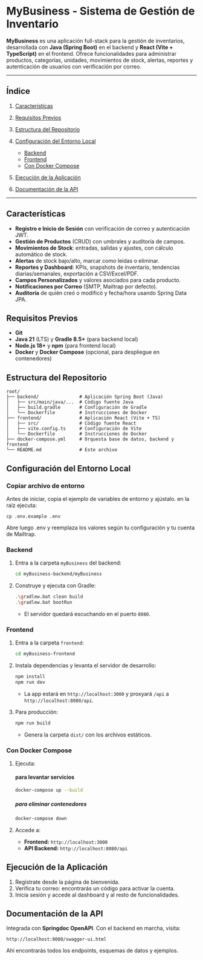 # MyBusiness - Sistema de Gestión de Inventario

**MyBusiness** es una aplicación full-stack para la gestión de inventarios, desarrollada con **Java (Spring Boot)** en el backend y **React (Vite + TypeScript)** en el frontend. Ofrece funcionalidades para administrar productos, categorías, unidades, movimientos de stock, alertas, reportes y autenticación de usuarios con verificación por correo.

---

## Índice

1. [Características](#características)
2. [Requisitos Previos](#requisitos-previos)
3. [Estructura del Repositorio](#estructura-del-repositorio)
4. [Configuración del Entorno Local](#configuración-del-entorno-local)

   * [Backend](#backend)
   * [Frontend](#frontend)
   * [Con Docker Compose](#con-docker-compose)
5. [Ejecución de la Aplicación](#ejecución-de-la-aplicación)
6. [Documentación de la API](#documentación-de-la-api)

---

## Características

* **Registro e Inicio de Sesión** con verificación de correo y autenticación JWT.
* **Gestión de Productos** (CRUD) con umbrales y auditoría de campos.
* **Movimientos de Stock**: entradas, salidas y ajustes, con cálculo automático de stock.
* **Alertas** de stock bajo/alto, marcar como leídas o eliminar.
* **Reportes y Dashboard**: KPIs, snapshots de inventario, tendencias diarias/semanales, exportación a CSV/Excel/PDF.
* **Campos Personalizados** y valores asociados para cada producto.
* **Notificaciones por Correo** (SMTP, Mailtrap por defecto).
* **Auditoría** de quién creó o modificó y fecha/hora usando Spring Data JPA.

## Requisitos Previos

* **Git**
* **Java 21** (LTS) y **Gradle 8.5+** (para backend local)
* **Node.js 18+** y **npm** (para frontend local)
* **Docker** y **Docker Compose** (opcional, para despliegue en contenedores)

## Estructura del Repositorio

```
root/
├── backend/               # Aplicación Spring Boot (Java)
│   ├── src/main/java/...  # Código fuente Java
│   ├── build.gradle       # Configuración de Gradle
│   └── Dockerfile         # Instrucciones de Docker
├── frontend/              # Aplicación React (Vite + TS)
│   ├── src/               # Código fuente React
│   ├── vite.config.ts     # Configuración de Vite
│   └── Dockerfile         # Instrucciones de Docker
├── docker-compose.yml     # Orquesta base de datos, backend y frontend
└── README.md              # Este archivo
```

## Configuración del Entorno Local

### Copiar archivo de entorno

Antes de iniciar, copia el ejemplo de variables de entorno y ajústalo. en la raíz ejecuta:

 ```cp .env.example .env ```

 Abre luego .env y reemplaza los valores según tu configuración y tu cuenta de Mailtrap.
 
### Backend

1. Entra a la carpeta `myBusiness` del backend:

   ```bash
   cd myBusiness-backend/myBusiness
   ```
2. Construye y ejecuta con Gradle:

   ```bash
   .\gradlew.bat clean build
   .\gradlew.bat bootRun
   ```

   * El servidor quedará escuchando en el puerto `8080`.
### Frontend

1. Entra a la carpeta `frontend`:

   ```bash
   cd myBusiness-frontend
   ```
2. Instala dependencias y levanta el servidor de desarrollo:

   ```bash
   npm install
   npm run dev
   ```

   * La app estará en `http://localhost:3000` y proxyará `/api` a `http://localhost:8080/api`.
3. Para producción:

   ```bash
   npm run build
   ```

   * Genera la carpeta `dist/` con los archivos estáticos.

### Con Docker Compose
1. Ejecuta:

    #### para levantar servicios
     ```bash
     docker-compose up --build
     ```
    ##### para eliminar contenedores
    ```bash 
    docker-compose down
    ```

2. Accede a:

   * **Frontend:** `http://localhost:3000`
   * **API Backend:** `http://localhost:8080/api`

## Ejecución de la Aplicación

1. Regístrate desde la página de bienvenida.
2. Verifica tu correo: encontrarás un código para activar la cuenta.
3. Inicia sesión y accede al dashboard y al resto de funcionalidades.

## Documentación de la API

Integrada con **Springdoc OpenAPI**. Con el backend en marcha, visita:

```
http://localhost:8080/swagger-ui.html
```

Ahí encontrarás todos los endpoints, esquemas de datos y ejemplos.
